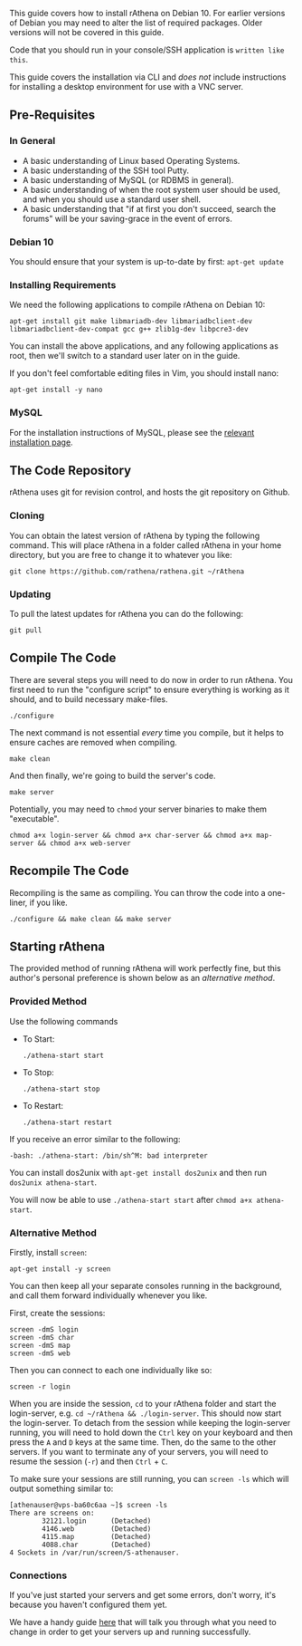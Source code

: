 This guide covers how to install rAthena on Debian 10. For earlier versions of Debian you may need to alter the list of required packages. Older versions will not be covered in this guide.

Code that you should run in your console/SSH application is `written like this`.

This guide covers the installation via CLI and *does not* include instructions for installing a desktop environment for use with a VNC server.

## Pre-Requisites

### In General
* A basic understanding of Linux based Operating Systems.
* A basic understanding of the SSH tool Putty.
* A basic understanding of MySQL (or RDBMS in general).
* A basic understanding of when the root system user should be used, and when you should use a standard user shell.
* A basic understanding that "if at first you don't succeed, search the forums" will be your saving-grace in the event of errors.

### Debian 10
You should ensure that your system is up-to-date by first: `apt-get update`

### Installing Requirements
We need the following applications to compile rAthena on Debian 10:
```
apt-get install git make libmariadb-dev libmariadbclient-dev libmariadbclient-dev-compat gcc g++ zlib1g-dev libpcre3-dev
```
You can install the above applications, and any following applications as root, then we'll switch to a standard user later on in the guide.

If you don't feel comfortable editing files in Vim, you should install nano:
```
apt-get install -y nano
```

### MySQL
For the installation instructions of MySQL, please see the [relevant installation page](https://github.com/rathena/rathena/wiki/Install-MySQL#linux).


## The Code Repository

rAthena uses git for revision control, and hosts the git repository on Github.

### Cloning 
You can obtain the latest version of rAthena by typing the following command. This will place rAthena in a folder called rAthena in your home directory, but you are free to change it to whatever you like:

```
git clone https://github.com/rathena/rathena.git ~/rAthena
```


### Updating

To pull the latest updates for rAthena you can do the following:
```
git pull
```


## Compile The Code

There are several steps you will need to do now in order to run rAthena. You first need to run the "configure script" to ensure everything is working as it should, and to build necessary make-files.
```
./configure
```

The next command is not essential *every* time you compile, but it helps to ensure caches are removed when compiling.
```
make clean
```

And then finally, we're going to build the server's code.
```
make server
```

Potentially, you may need to `chmod` your server binaries to make them "executable".
```
chmod a+x login-server && chmod a+x char-server && chmod a+x map-server && chmod a+x web-server
```

## Recompile The Code

Recompiling is the same as compiling. You can throw the code into a one-liner, if you like.
```
./configure && make clean && make server
```


## Starting rAthena
The provided method of running rAthena will work perfectly fine, but this author's personal preference is shown below as an *alternative method*.

### Provided Method
Use the following commands
* To Start:

    `./athena-start start`

* To Stop:

    `./athena-start stop`

* To Restart:

    `./athena-start restart`


If you receive an error similar to the following:
```
-bash: ./athena-start: /bin/sh^M: bad interpreter
```

You can install dos2unix with `apt-get install dos2unix` and then run `dos2unix athena-start`.

You will now be able to use `./athena-start start` after `chmod a+x athena-start`.

### Alternative Method
Firstly, install `screen`:
```
apt-get install -y screen
```
You can then keep all your separate consoles running in the background, and call them forward individually whenever you like.

First, create the sessions:
```
screen -dmS login
screen -dmS char
screen -dmS map
screen -dmS web
```

Then you can connect to each one individually like so:
```
screen -r login
```
When you are inside the session, `cd` to your rAthena folder and start the login-server, e.g. `cd ~/rAthena && ./login-server`. This should now start the login-server. To detach from the session while keeping the login-server running, you will need to hold down the `Ctrl` key on your keyboard and then press the `A` and `D` keys at the same time. Then, do the same to the other servers. If you want to terminate any of your servers, you will need to resume the session (`-r`) and then `Ctrl` + `C`.

To make sure your sessions are still running, you can `screen -ls` which will output something similar to:
```
[athenauser@vps-ba60c6aa ~]$ screen -ls
There are screens on:
        32121.login      (Detached)
        4146.web         (Detached)
        4115.map         (Detached)
        4088.char        (Detached)
4 Sockets in /var/run/screen/S-athenauser.
```

### Connections
If you've just started your servers and get some errors, don't worry, it's because you haven't configured them yet.

We have a handy guide [here](https://github.com/rathena/rathena/wiki/connecting) that will talk you through what you need to change in order to get your servers up and running successfully.
